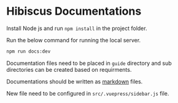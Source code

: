 # Hibiscus Documentations


Install Node js and run `npm install` in the project folder.

Run the below command for running the local server.

```bash
npm run docs:dev
```

Documentation files need to be placed in `guide` directory and sub directories can be created based on requirments.

Documentations should be written as [markdown](https://experienceleague.adobe.com/docs/contributor/contributor-guide/writing-essentials/markdown.html?lang=en) files.

New file need to be configured in `src/.vuepress/sidebar.js` file.




